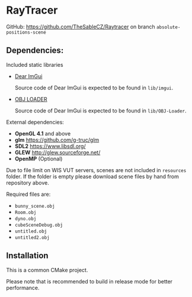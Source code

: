# RayTracer

GitHub: https://github.com/TheSableCZ/Raytracer on branch `absolute-positions-scene`

## Dependencies:

Included static libraries
- [Dear ImGui](https://github.com/ocornut/imgui)

  Source code of Dear ImGui is expected to be found in `lib/imgui`.

- [OBJ LOADER](https://github.com/Bly7/OBJ-Loader)

  Source code of Dear ImGui is expected to be found in `lib/OBJ-Loader`.

External dependencies:
- **OpenGL 4.1** and above
- **glm** https://github.com/g-truc/glm
- **SDL2** https://www.libsdl.org/
- **GLEW** http://glew.sourceforge.net/
- **OpenMP** (Optional)

Due to file limit on WIS VUT servers, scenes are not included in `resources` folder.
If the folder is empty please download scene files by hand from repository above.

Required files are:

- `bunny_scene.obj`
- `Room.obj`
- `dyno.obj`
- `cubeSceneDebug.obj`
- `untitled.obj`
- `untitled2.obj`

## Installation

This is a common CMake project.

Please note that is recommended to build in release mode for better performance.
